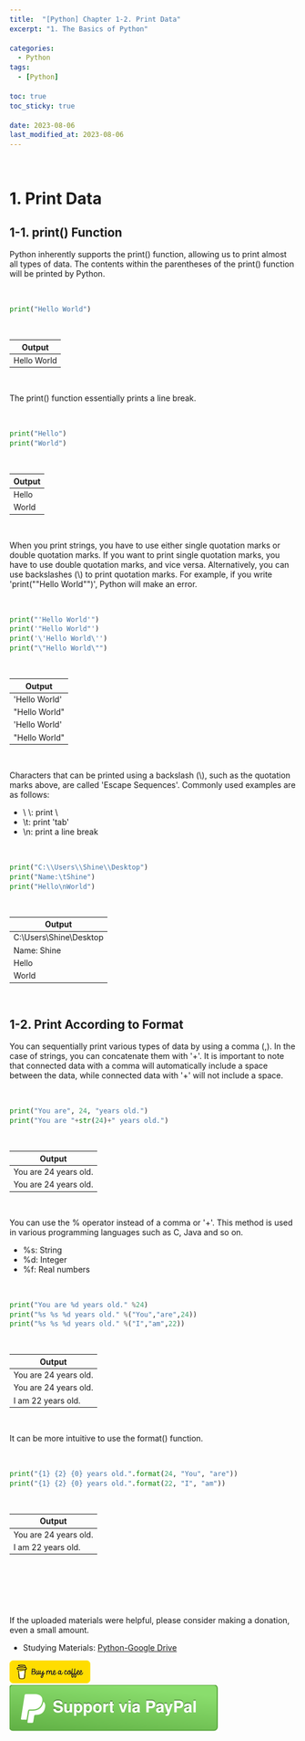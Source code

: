 ```yaml
---
title:  "[Python] Chapter 1-2. Print Data"
excerpt: "1. The Basics of Python"

categories:
  - Python
tags:
  - [Python]

toc: true
toc_sticky: true
 
date: 2023-08-06
last_modified_at: 2023-08-06
---
```


&nbsp;

# 1. Print Data
## 1-1. print() Function
Python inherently supports the print() function, allowing us to print almost all types of data. The contents within the parentheses of the print() function will be printed by Python.

&nbsp;

```python
print("Hello World")
```

&nbsp;

| Output |
|---|
| Hello World |

&nbsp;

The print() function essentially prints a line break.

&nbsp;

```python
print("Hello")
print("World")
```

&nbsp;

| Output |
|---|
| Hello |
| World |

&nbsp;

When you print strings, you have to use either single quotation marks or double quotation marks. If you want to print single quotation marks, you have to use double quotation marks, and vice versa. Alternatively, you can use backslashes (\\) to print quotation marks. For example, if you write 'print(""Hello World"")', Python will make an error.

&nbsp;

```python
print("'Hello World'")
print('"Hello World"')
print('\'Hello World\'')
print("\"Hello World\"")
```

&nbsp;

| Output |
|---|
| 'Hello World' |
| "Hello World" |
| 'Hello World' |
| "Hello World" |

&nbsp;

Characters that can be printed using a backslash (\\), such as the quotation marks above, are called 'Escape Sequences'. Commonly used examples are as follows:
- \\ \\: print \\
- \\t: print 'tab'
- \\n: print a line break

&nbsp;

```python
print("C:\\Users\\Shine\\Desktop")
print("Name:\tShine")
print("Hello\nWorld")
```

&nbsp;

| Output |
|---|
| C:\Users\Shine\Desktop |
| Name:    Shine |
| Hello |
| World |

&nbsp;

## 1-2. Print According to Format
You can sequentially print various types of data by using a comma (,). In the case of strings, you can concatenate them with '+'. It is important to note that connected data with a comma will automatically include a space between the data, while connected data with '+' will not include a space.

&nbsp;

```python
print("You are", 24, "years old.")
print("You are "+str(24)+" years old.")
```

&nbsp;

| Output |
|---|
| You are 24 years old. |
| You are 24 years old. |

&nbsp;

You can use the % operator instead of a comma or '+'. This method is used in various programming languages such as C, Java and so on.
- %s: String
- %d: Integer
- %f: Real numbers

&nbsp;

```python
print("You are %d years old." %24)
print("%s %s %d years old." %("You","are",24))
print("%s %s %d years old." %("I","am",22))
```

&nbsp;

| Output |
|---|
| You are 24 years old. |
| You are 24 years old. |
| I am 22 years old. |

&nbsp;

It can be more intuitive to use the format() function.

&nbsp;

```python
print("{1} {2} {0} years old.".format(24, "You", "are"))
print("{1} {2} {0} years old.".format(22, "I", "am"))
```

&nbsp;

| Output |
|---|
| You are 24 years old. |
| I am 22 years old. |

&nbsp;

&nbsp;

&nbsp;

If the uploaded materials were helpful, please consider making a donation, even a small amount.
- Studying Materials: ​[Python-Google Drive](https://drive.google.com/drive/u/3/folders/1btmxn1mWaPy8ZYZvRu2HWbiV2UKsDwLP)

[!["Buy Me A Coffee"](https://raw.githubusercontent.com/Shine-Loi/Shine-Loi.github.io/master/assets/images/Buymeacoffee.png)](https://www.buymeacoffee.com/shine_loi_lee)
[![Support via PayPal](https://raw.githubusercontent.com/Shine-Loi/Shine-Loi.github.io/41d049ca49169c961adde8f77b7d0f6981851ea3/assets/images/Paypal.svg)](https://paypal.me/goldbin0514?country.x=KR&locale.x=ko_KR)
